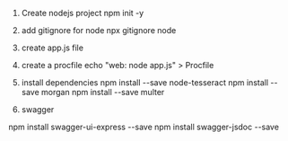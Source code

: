 1. Create nodejs project
npm init -y

2. add gitignore for node
npx gitignore node

3. create app.js file 

4. create a procfile
echo "web: node app.js" > Procfile

5. install dependencies
npm install --save node-tesseract
npm install --save morgan 
npm install --save multer

6. swagger

npm install swagger-ui-express --save
npm install swagger-jsdoc --save
